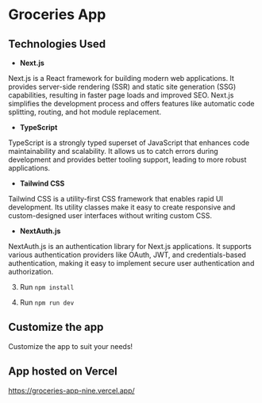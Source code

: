 # Groceries App

## Technologies Used

- **Next.js**

Next.js is a React framework for building modern web applications. It provides server-side rendering (SSR) and static site generation (SSG) capabilities, resulting in faster page loads and improved SEO. Next.js simplifies the development process and offers features like automatic code splitting, routing, and hot module replacement.

- **TypeScript**

TypeScript is a strongly typed superset of JavaScript that enhances code maintainability and scalability. It allows us to catch errors during development and provides better tooling support, leading to more robust applications.

- **Tailwind CSS**

Tailwind CSS is a utility-first CSS framework that enables rapid UI development. Its utility classes make it easy to create responsive and custom-designed user interfaces without writing custom CSS.

- **NextAuth.js**

NextAuth.js is an authentication library for Next.js applications. It supports various authentication providers like OAuth, JWT, and credentials-based authentication, making it easy to implement secure user authentication and authorization.

3. Run `npm install`

4. Run `npm run dev`

## Customize the app

Customize the app to suit your needs!

## App hosted on Vercel

https://groceries-app-nine.vercel.app/

